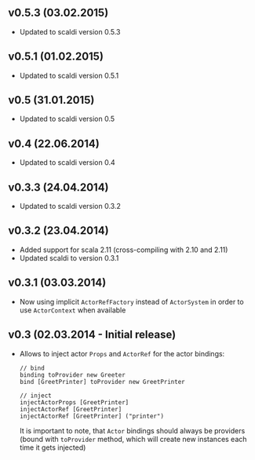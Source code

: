 ## v0.5.3 (03.02.2015)

* Updated to scaldi version 0.5.3

## v0.5.1 (01.02.2015)

* Updated to scaldi version 0.5.1

## v0.5 (31.01.2015)

* Updated to scaldi version 0.5

## v0.4 (22.06.2014)

* Updated to scaldi version 0.4

## v0.3.3 (24.04.2014)

* Updated to scaldi version 0.3.2

## v0.3.2 (23.04.2014)

* Added support for scala 2.11 (cross-compiling with 2.10 and 2.11)
* Updated scaldi to version 0.3.1

## v0.3.1 (03.03.2014)

* Now using implicit `ActorRefFactory` instead of `ActorSystem` in order to use `ActorContext` when available

## v0.3 (02.03.2014 - Initial release)

* Allows to inject actor `Props` and `ActorRef` for the actor bindings:
  ```
  // bind
  binding toProvider new Greeter
  bind [GreetPrinter] toProvider new GreetPrinter

  // inject
  injectActorProps [GreetPrinter]
  injectActorRef [GreetPrinter]
  injectActorRef [GreetPrinter] ("printer")
  ```
  It is important to note, that `Actor` bindings should always be providers (bound with `toProvider` method, which will create new instances each time it gets injected)
